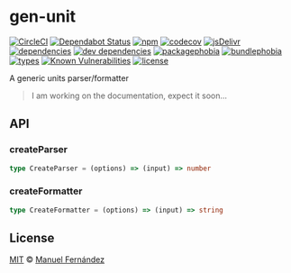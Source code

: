 # gen-unit

[![CircleCI](https://circleci.com/gh/manferlo81/gen-unit.svg?style=svg)](https://circleci.com/gh/manferlo81/gen-unit) [![Dependabot Status](https://api.dependabot.com/badges/status?host=github&repo=manferlo81/gen-unit)](https://dependabot.com) [![npm](https://badgen.net/npm/v/gen-unit)](https://www.npmjs.com/package/gen-unit) [![codecov](https://codecov.io/gh/manferlo81/gen-unit/branch/master/graph/badge.svg)](https://codecov.io/gh/manferlo81/gen-unit) [![jsDelivr](https://data.jsdelivr.com/v1/package/npm/gen-unit/badge?style=rounded)](https://www.jsdelivr.com/package/npm/gen-unit) [![dependencies](https://badgen.net/david/dep/manferlo81/gen-unit)](https://david-dm.org/manferlo81/gen-unit) [![dev dependencies](https://badgen.net/david/dev/manferlo81/gen-unit)](https://david-dm.org/manferlo81/gen-unit?type=dev) [![packagephobia](https://badgen.net/packagephobia/install/gen-unit)](https://packagephobia.now.sh/result?p=gen-unit) [![bundlephobia](https://badgen.net/bundlephobia/min/gen-unit)](https://bundlephobia.com/result?p=gen-unit) [![types](https://img.shields.io/npm/types/gen-unit.svg)](https://github.com/microsoft/typescript) [![Known Vulnerabilities](https://snyk.io/test/github/manferlo81/gen-unit/badge.svg?targetFile=package.json)](https://snyk.io/test/github/manferlo81/gen-unit?targetFile=package.json) [![license](https://badgen.net/github/license/manferlo81/gen-unit)](LICENSE)

A generic units parser/formatter

> I am working on the documentation, expect it soon...

## API

### createParser

```typescript
type CreateParser = (options) => (input) => number
```

### createFormatter

```typescript
type CreateFormatter = (options) => (input) => string
```

## License

[MIT](LICENSE) &copy; [Manuel Fernández](https://github.com/manferlo81)
